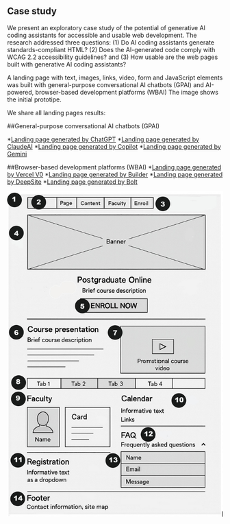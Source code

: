 ## Case study
We present an exploratory case study of the potential of generative AI coding assistants for accessible and usable web development. 
The research addressed three questions:
(1) Do AI coding assistants generate standards-compliant HTML? 
(2) Does the AI-generated code comply with WCAG 2.2 accessibility guidelines? and 
(3) How usable are the web pages built with generative AI coding assistants? 

A landing page with text, images, links, video, form and JavaScript elements was built with general-purpose conversational AI chatbots (GPAI) and AI-powered, browser-based development platforms (WBAI)
The image  shows the initial prototipe.

We share all landing pages results:

##General-purpose conversational AI chatbots (GPAI)

*[Landing page generated by ChatGPT](https://uacodingai.github.io/ChatGPT/)
*[Landing page generated by ClaudeAI](https://claude.ai/public/artifacts/38bc5ed3-1acf-470a-8de4-5693b3faada8)
*[Landing page generated by Copilot](https://uacodingai.github.io/Copilot/)
*[Landing page generated by Gemini](https://uacodingai.github.io/Gemini/)


##Browser-based development platforms (WBAI)
*[Landing page generated by Vercel V0](https://preview-accessible-landing-page-kzmfxmv5tfxcv2g37gpv.vusercontent.net/)
*[Landing page generated by Builder](https://www.builder.my/curso-accesibilidad?model=page&builder.space=38eeb1e1ae854b5f8e5f00a2e35ed617&builder.preview=page)
*[Landing page generated by DeepSite](https://huggingface.co/spaces/afrikiudl/cursoaccesibilidad)
*[Landing page generated by Bolt](https://stellular-begonia-7a3e5e.netlify.app/)


![Screenshot of prototype](https://github.com/UACodingAI/documents/blob/main/Prototipo.jpg)



